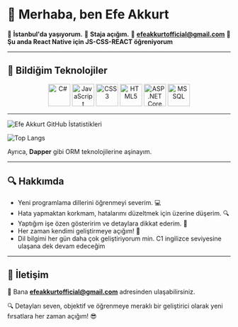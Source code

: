 # 👋 Merhaba, ben Efe Akkurt

🔹 **İstanbul'da yaşıyorum.**
🔹 **Staja açığım.**
🔹 **[efeakkurtofficial@gmail.com](mailto:efeakkurtofficial@gmail.com)**
🔹 **Şu anda React Native için JS-CSS-REACT öğreniyorum**

---

## 🚀 Bildiğim Teknolojiler

<div align="center">
  <img src="https://cdn.jsdelivr.net/gh/devicons/devicon/icons/csharp/csharp-original.svg" title="C#" width="50" height="50"/>
  <img src="https://cdn.jsdelivr.net/gh/devicons/devicon/icons/javascript/javascript-original.svg" title="JavaScript" width="50" height="50"/>
  <img src="https://cdn.jsdelivr.net/gh/devicons/devicon/icons/css3/css3-original.svg" title="CSS3" width="50" height="50"/>
  <img src="https://cdn.jsdelivr.net/gh/devicons/devicon/icons/html5/html5-original.svg" title="HTML5" width="50" height="50"/>
  <img src="https://cdn.jsdelivr.net/gh/devicons/devicon/icons/dotnetcore/dotnetcore-original.svg" title="ASP.NET Core MVC" width="50" height="50"/>
  <img src="https://cdn.jsdelivr.net/gh/devicons/devicon/icons/microsoftsqlserver/microsoftsqlserver-plain.svg" title="MSSQL" width="50" height="50"/>
</div>

-----

![Efe Akkurt GitHub İstatistikleri](https://github-readme-stats.vercel.app/api?username=EfeAkkurt&show_icons=true&theme=dark&count_private=true)  

![Top Langs](https://github-readme-stats.vercel.app/api/top-langs/?username=EfeAkkurt&theme=dark&layout=compact)  

Ayrıca, **Dapper** gibi ORM teknolojilerine aşinayım.

-----

## 🔍 Hakkımda

- Yeni programlama dillerini öğrenmeyi severim. 💻
- Hata yapmaktan korkmam, hatalarımı düzeltmek için üzerine düşerim. 🔍
- Yaptığım işe özen gösteririm ve detaylara dikkat ederim. 🎯
- Her zaman kendimi geliştirmeye açığım! 🚀
- Dil bilgimi her gün daha çok geliştiriyorum min. C1 ingilizce seviyesine ulaşana dek devam edeceğim
-----

## 📩 İletişim

📧 Bana **efeakkurtofficial@gmail.com** adresinden ulaşabilirsiniz.

🔍 Detayları seven, objektif ve öğrenmeye meraklı bir geliştirici olarak yeni fırsatlara her zaman açığım! 😎

